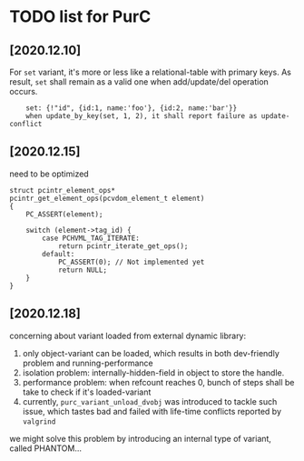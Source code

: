 # TODO list for PurC

## [2020.12.10]

For `set` variant, it's more or less like a relational-table with primary keys.
As result, `set` shall remain as a valid one when add/update/del operation
occurs.
```
    set: {!"id", {id:1, name:'foo'}, {id:2, name:'bar'}}
    when update_by_key(set, 1, 2), it shall report failure as update-conflict
```

## [2020.12.15]
need to be optimized
```
struct pcintr_element_ops*
pcintr_get_element_ops(pcvdom_element_t element)
{
    PC_ASSERT(element);

    switch (element->tag_id) {
        case PCHVML_TAG_ITERATE:
            return pcintr_iterate_get_ops();
        default:
            PC_ASSERT(0); // Not implemented yet
            return NULL;
    }
}

```

## [2020.12.18]
concerning about variant loaded from external dynamic library:
1. only object-variant can be loaded, which results in both dev-friendly problem
   and running-performance
2. isolation problem: internally-hidden-field in object to store the handle.
3. performance problem: when refcount reaches 0, bunch of steps shall be take
   to check if it's loaded-variant
4. currently, `purc_variant_unload_dvobj` was introduced to tackle such issue,
   which tastes bad and failed with life-time conflicts reported by `valgrind`

we might solve this problem by introducing an internal type of variant, called
PHANTOM...

